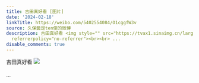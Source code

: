 ```yaml
---
title: 吉田真好看 [图片]
date: '2024-02-18'
linkTitle: https://weibo.com/5402554084/O1cggfW3v
source: 久保醬是ten使的微博
description: 吉田真好看 <img style="" src="https://tvax1.sinaimg.cn/large/005TCz76gy1hmxv0zmi5uj30wh1klmzw.jpg"
  referrerpolicy="no-referrer"><br><br> ...
disable_comments: true
---
```

吉田真好看 <img style="" src="https://tvax1.sinaimg.cn/large/005TCz76gy1hmxv0zmi5uj30wh1klmzw.jpg" referrerpolicy="no-referrer"><br><br> ...
